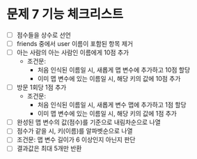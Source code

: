# 문제 7 기능 체크리스트
- [ ] 점수들을 상수로 선언
- [ ] friends 중에서 user 이름이 포함된 항목 제거
- [ ] 아는 사람의 아는 사람인 이름에게 10점 추가
  - 조건문:
    - 처음 인식된 이름일 시, 새롭게 맵 변수에 추가하고 10점 할당
    - 이미 맵 변수에 있는 이름일 시, 해당 키의 값에 10점 추가
- [ ] 방문 1회당 1점 추가
  - 조건문:
    - 처음 인식된 이름일 시, 새롭게 변수 맵에 추가하고 1점 할당
    - 이미 맵 변수에 있는 이름일 시, 해당 키의 값에 1점 추가
- [ ] 완성된 맵 변수의 값(점수)를 기준으로 내림차순으로 나열
- [ ] 점수가 같을 시, 키(이름)를 알파벳순으로 나열
- [ ] 조건문: 맵 변수 길이가 6 이상인지 아닌지 판단
- [ ] 결과값은 최대 5개만 반환